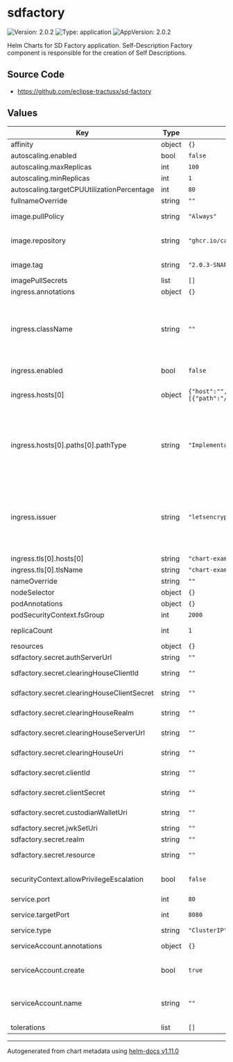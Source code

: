 # sdfactory

![Version: 2.0.2](https://img.shields.io/badge/Version-2.0.2-informational?style=flat-square) ![Type: application](https://img.shields.io/badge/Type-application-informational?style=flat-square) ![AppVersion: 2.0.2](https://img.shields.io/badge/AppVersion-2.0.2-informational?style=flat-square)

Helm Charts for SD Factory application. Self-Description Factory component is responsible for the creation of Self Descriptions.

## Source Code

* <https://github.com/eclipse-tractusx/sd-factory>

## Values

| Key | Type | Default | Description |
|-----|------|---------|-------------|
| affinity | object | `{}` |  |
| autoscaling.enabled | bool | `false` |  |
| autoscaling.maxReplicas | int | `100` |  |
| autoscaling.minReplicas | int | `1` |  |
| autoscaling.targetCPUUtilizationPercentage | int | `80` |  |
| fullnameOverride | string | `""` |  |
| image.pullPolicy | string | `"Always"` | Set the Image Pull Policy |
| image.repository | string | `"ghcr.io/catenax-ng/tx-sd-factory/sdfactory"` | Image to use for deploying an application |
| image.tag | string | `"2.0.3-SNAPSHOT"` | Image tage is defined in chart appVersion. |
| imagePullSecrets | list | `[]` |  |
| ingress.annotations | object | `{}` |  |
| ingress.className | string | `""` | a reference to an Ingress Class resource that contains additional configuration including the name of the controller that should implement the class. |
| ingress.enabled | bool | `false` | If you want to enable the ingress |
| ingress.hosts[0] | object | `{"host":"","paths":[{"path":"/","pathType":"ImplementationSpecific"}]}` | Host of the application on which application runs |
| ingress.hosts[0].paths[0].pathType | string | `"ImplementationSpecific"` | ImplementationSpecific path type matching is up to the IngressClass. Implementations can treat this as a separate pathType or treat it identically to Prefix or Exact path types. |
| ingress.issuer | string | `"letsencrypt-prod"` | Kubernetes resources that represent certificate authorities that are able to generate signed certificates by honoring certificate signing requests. |
| ingress.tls[0].hosts[0] | string | `"chart-example.local"` |  |
| ingress.tls[0].tlsName | string | `"chart-example-tls"` |  |
| nameOverride | string | `""` |  |
| nodeSelector | object | `{}` |  |
| podAnnotations | object | `{}` |  |
| podSecurityContext.fsGroup | int | `2000` |  |
| replicaCount | int | `1` | Number of Replicas for pods |
| resources | object | `{}` |  |
| sdfactory.secret.authServerUrl | string | `""` | Keycloak URL |
| sdfactory.secret.clearingHouseClientId | string | `""` | Details for Clearing House Client ID |
| sdfactory.secret.clearingHouseClientSecret | string | `""` | Details for Clearing House Client Secret |
| sdfactory.secret.clearingHouseRealm | string | `""` | Details for Clearing House Realm |
| sdfactory.secret.clearingHouseServerUrl | string | `""` | Details for Clearing House URL |
| sdfactory.secret.clearingHouseUri | string | `""` | Details for Clearing House URI |
| sdfactory.secret.clientId | string | `""` | Custodian wallet client id |
| sdfactory.secret.clientSecret | string | `""` | Custodian wallet client secret |
| sdfactory.secret.custodianWalletUri | string | `""` | Details for Custodian wallet URI |
| sdfactory.secret.jwkSetUri | string | `""` | JWK Set URI |
| sdfactory.secret.realm | string | `""` | Keycloak Realm detail |
| sdfactory.secret.resource | string | `""` | Keycloak Resource detail |
| securityContext.allowPrivilegeEscalation | bool | `false` | Controls whether a process can gain more privileges |
| service.port | int | `80` | Port details for sevice |
| service.targetPort | int | `8080` | Container Port details for sevice |
| service.type | string | `"ClusterIP"` | Type of service |
| serviceAccount.annotations | object | `{}` | Annotations to add to the service account |
| serviceAccount.create | bool | `true` | Specifies whether a service account should be created |
| serviceAccount.name | string | `""` | If not set and create is true, a name is generated using the fullname template |
| tolerations | list | `[]` |  |

----------------------------------------------
Autogenerated from chart metadata using [helm-docs v1.11.0](https://github.com/norwoodj/helm-docs/releases/v1.11.0)
